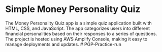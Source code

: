 # Simple Money Personality Quiz

The Money Personality Quiz app is a simple quiz application built with HTML, CSS, and JavaScript. The app categorizes users into different financial personalities based on their responses to a series of questions. The project is hosted using AWS Amplify Console, making it easy to manage deployments and updates.
#   P G P - P r a c t i c e - r u n  
 